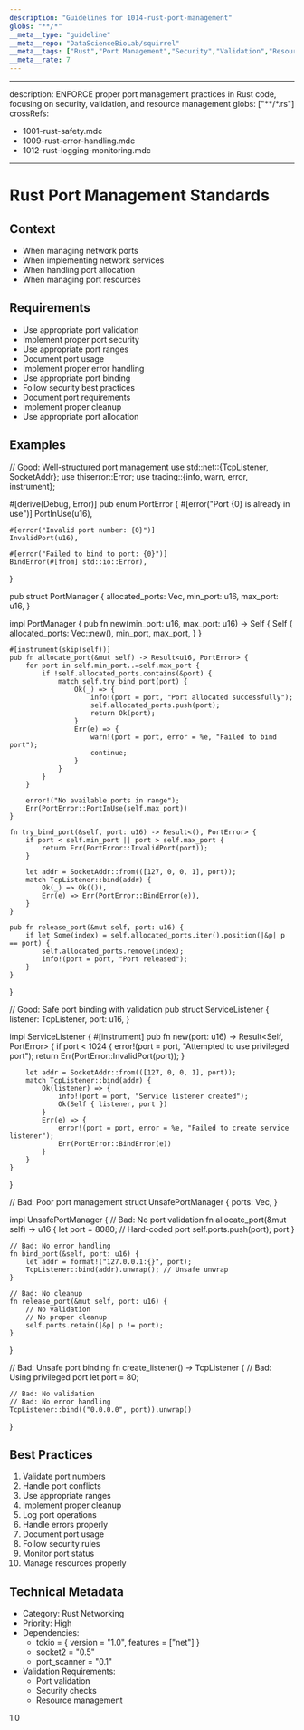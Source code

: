 ```yaml
---
description: "Guidelines for 1014-rust-port-management"
globs: "**/*"
__meta__type: "guideline"
__meta__repo: "DataScienceBioLab/squirrel"
__meta__tags: ["Rust","Port Management","Security","Validation","Resource Management"]
__meta__rate: 7
---
```

---
description: ENFORCE proper port management practices in Rust code, focusing on security, validation, and resource management
globs: ["**/*.rs"]
crossRefs:
  - 1001-rust-safety.mdc
  - 1009-rust-error-handling.mdc
  - 1012-rust-logging-monitoring.mdc
---

# Rust Port Management Standards

## Context
- When managing network ports
- When implementing network services
- When handling port allocation
- When managing port resources

## Requirements
- Use appropriate port validation
- Implement proper port security
- Use appropriate port ranges
- Document port usage
- Implement proper error handling
- Use appropriate port binding
- Follow security best practices
- Document port requirements
- Implement proper cleanup
- Use appropriate port allocation

## Examples
<example>
// Good: Well-structured port management
use std::net::{TcpListener, SocketAddr};
use thiserror::Error;
use tracing::{info, warn, error, instrument};

#[derive(Debug, Error)]
pub enum PortError {
    #[error("Port {0} is already in use")]
    PortInUse(u16),

    #[error("Invalid port number: {0}")]
    InvalidPort(u16),

    #[error("Failed to bind to port: {0}")]
    BindError(#[from] std::io::Error),
}

pub struct PortManager {
    allocated_ports: Vec<u16>,
    min_port: u16,
    max_port: u16,
}

impl PortManager {
    pub fn new(min_port: u16, max_port: u16) -> Self {
        Self {
            allocated_ports: Vec::new(),
            min_port,
            max_port,
        }
    }

    #[instrument(skip(self))]
    pub fn allocate_port(&mut self) -> Result<u16, PortError> {
        for port in self.min_port..=self.max_port {
            if !self.allocated_ports.contains(&port) {
                match self.try_bind_port(port) {
                    Ok(_) => {
                        info!(port = port, "Port allocated successfully");
                        self.allocated_ports.push(port);
                        return Ok(port);
                    }
                    Err(e) => {
                        warn!(port = port, error = %e, "Failed to bind port");
                        continue;
                    }
                }
            }
        }

        error!("No available ports in range");
        Err(PortError::PortInUse(self.max_port))
    }

    fn try_bind_port(&self, port: u16) -> Result<(), PortError> {
        if port < self.min_port || port > self.max_port {
            return Err(PortError::InvalidPort(port));
        }

        let addr = SocketAddr::from(([127, 0, 0, 1], port));
        match TcpListener::bind(addr) {
            Ok(_) => Ok(()),
            Err(e) => Err(PortError::BindError(e)),
        }
    }

    pub fn release_port(&mut self, port: u16) {
        if let Some(index) = self.allocated_ports.iter().position(|&p| p == port) {
            self.allocated_ports.remove(index);
            info!(port = port, "Port released");
        }
    }
}

// Good: Safe port binding with validation
pub struct ServiceListener {
    listener: TcpListener,
    port: u16,
}

impl ServiceListener {
    #[instrument]
    pub fn new(port: u16) -> Result<Self, PortError> {
        if port < 1024 {
            error!(port = port, "Attempted to use privileged port");
            return Err(PortError::InvalidPort(port));
        }

        let addr = SocketAddr::from(([127, 0, 0, 1], port));
        match TcpListener::bind(addr) {
            Ok(listener) => {
                info!(port = port, "Service listener created");
                Ok(Self { listener, port })
            }
            Err(e) => {
                error!(port = port, error = %e, "Failed to create service listener");
                Err(PortError::BindError(e))
            }
        }
    }
}
</example>

<example type="invalid">
// Bad: Poor port management
struct UnsafePortManager {
    ports: Vec<u16>,
}

impl UnsafePortManager {
    // Bad: No port validation
    fn allocate_port(&mut self) -> u16 {
        let port = 8080; // Hard-coded port
        self.ports.push(port);
        port
    }

    // Bad: No error handling
    fn bind_port(&self, port: u16) {
        let addr = format!("127.0.0.1:{}", port);
        TcpListener::bind(addr).unwrap(); // Unsafe unwrap
    }

    // Bad: No cleanup
    fn release_port(&mut self, port: u16) {
        // No validation
        // No proper cleanup
        self.ports.retain(|&p| p != port);
    }
}

// Bad: Unsafe port binding
fn create_listener() -> TcpListener {
    // Bad: Using privileged port
    let port = 80;

    // Bad: No validation
    // Bad: No error handling
    TcpListener::bind(("0.0.0.0", port)).unwrap()
}
</example>

## Best Practices
1. Validate port numbers
2. Handle port conflicts
3. Use appropriate ranges
4. Implement proper cleanup
5. Log port operations
6. Handle errors properly
7. Document port usage
8. Follow security rules
9. Monitor port status
10. Manage resources properly

## Technical Metadata
- Category: Rust Networking
- Priority: High
- Dependencies:
  - tokio = { version = "1.0", features = ["net"] }
  - socket2 = "0.5"
  - port_scanner = "0.1"
- Validation Requirements:
  - Port validation
  - Security checks
  - Resource management

<version>1.0</version>